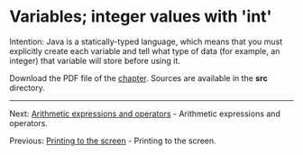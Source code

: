 # Variables; integer values with 'int'

Intention: Java is a statically-typed language, which means that you must explicitly create each variable and tell what 
type of data (for example, an integer) that variable will store before using it.

Download the PDF file of the [chapter](chapter_4.pdf). Sources are available in the <b>src</b> directory.


<hr>

Next: [Arithmetic expressions and operators](chapter_5.md "Arithmetic expressions and operators") -
Arithmetic expressions and operators.

Previous: [Printing to the screen](chapter_3.md "Printing to the screen") - Printing to the screen.